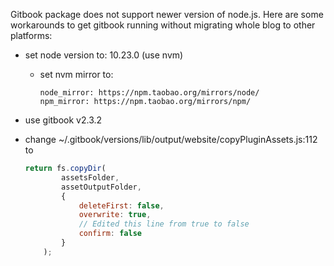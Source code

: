 Gitbook package does not support newer version of node.js. Here are some workarounds to get gitbook running without migrating whole blog to other platforms:

* set node version to: 10.23.0 (use nvm)

  * set nvm mirror to:

    ```
    node_mirror: https://npm.taobao.org/mirrors/node/
    npm_mirror: https://npm.taobao.org/mirrors/npm/
    ```

* use gitbook v2.3.2

* change ~/.gitbook/versions/lib/output/website/copyPluginAssets.js:112 to

  ```js
  return fs.copyDir(
          assetsFolder,
          assetOutputFolder,
          {
              deleteFirst: false,
              overwrite: true,
              // Edited this line from true to false
              confirm: false
          }
      );
  ```

  